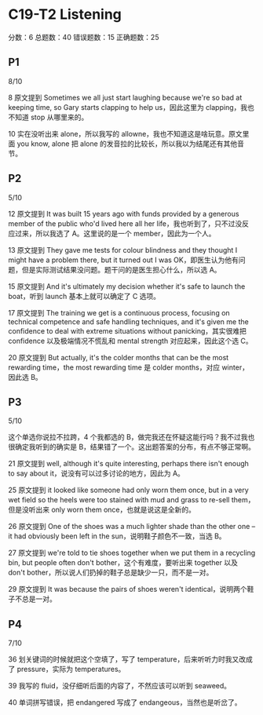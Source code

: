 # C19-T2 Listening

分数：6    总题数：40    错误题数：15   正确题数：25

## P1

8/10

8 原文提到 Sometimes we all just start laughing because we're so bad at keeping time, so Gary starts clapping to help us，因此这里为 clapping，我也不知道 stop 从哪里来的。

10 实在没听出来 alone，所以我写的 allowne，我也不知道这是啥玩意。原文里面 you know, alone 把 alone 的发音拉的比较长，所以我以为结尾还有其他音节。

## P2

5/10

12 原文提到 It was built 15 years ago with funds provided by a generous member of the public who'd lived here all her life，我也听到了，只不过没反应过来，所以我选了 A。这里说的是一个 member，因此为一个人。

13 原文提到 They gave me tests for colour blindness and they thought I might have a problem there, but it turned out I was OK，即医生认为他有问题，但是实际测试结果没问题。题干问的是医生担心什么，所以选 A。

15 原文提到 And it's ultimately my decision whether it's safe to launch the boat，听到 launch 基本上就可以确定了 C 选项。

17 原文提到 The training we get is a continuous process, focusing on technical competence and safe handling techniques, and it's given me the confidence to deal with extreme situations without panicking，其实很难把 confidence 以及极端情况不慌乱和 mental strength 对应起来，因此这个选 C。

20 原文提到 But actually, it's the colder months that can be the most rewarding time，the most rewarding time 是 colder months，对应 winter，因此选 B。

## P3

5/10

这个单选你说拉不拉跨，4 个我都选的 B，做完我还在怀疑这能行吗？我不过我也很确定我听到的确实是 B，结果错了一个。这出题答案的分布，有点不够正常啊。

21 原文提到 well, although it's quite interesting, perhaps there isn't enough to say about it，说没有可以过多讨论的地方，因此为 A。

25 原文提到 it looked like someone had only worn them once, but in a very wet field so the heels were too stained with mud and grass to re-sell them，但是没听出来 only worn them once，也就是说这是全新的。

26 原文提到 One of the shoes  was a much lighter shade than the other one – it had obviously been left in the sun，说明鞋子颜色不一致，当选 B。

27 原文提到 we're told to tie shoes together when we put them in a recycling bin, but people often don't bother，这个有难度，要听出来 together 以及 don't bother，所以说人们扔掉的鞋子总是缺少一只，而不是一对。

29 原文提到 It was because the  pairs of shoes weren't identical，说明两个鞋子不总是一对。

## P4

7/10

36 划关键词的时候就把这个空填了，写了 temperature，后来听听力时我又改成了 pressure，实际为 temperatures。

39 我写的 fluid，没仔细听后面的内容了，不然应该可以听到 seaweed。

40 单词拼写错误，把 endangered 写成了 endangeous，当然也是听岔了。
